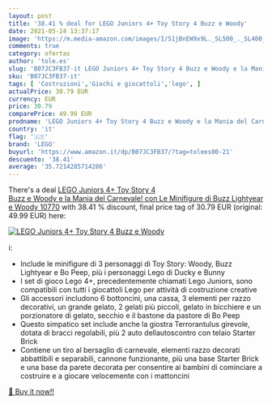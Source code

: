 ```yaml
---
layout: post
title: '38.41 % deal for LEGO Juniors 4+ Toy Story 4 Buzz e Woody'
date: 2021-05-24 13:37:17
image: 'https://m.media-amazon.com/images/I/51jBnEW9x9L._SL500_._SL400_.jpg'
comments: true
category: ofertas
author: 'tole.es'
slug: 'B07JC3FB37-it LEGO Juniors 4+ Toy Story 4 Buzz e Woody e la Mania del...'
sku: 'B07JC3FB37-it'
tags: [ 'Costruzioni','Giochi e giocattoli','lego', ]
actualPrice: 30.79 EUR
currency: EUR
price: 30.79
comparePrice: 49.99 EUR
prodname: 'LEGO Juniors 4+ Toy Story 4 Buzz e Woody e la Mania del Carnevale! con Le Minifigure di Buzz Lightyear e Woody  10770'
country: 'it'
flag: '🇮🇹'
brand: 'LEGO'
buyurl: 'https://www.amazon.it/dp/B07JC3FB37/?tag=tolees00-21'
descuento: '38.41'
average: '35.7214285714286'
---
```


There's a deal [LEGO Juniors 4+ Toy Story 4 Buzz e Woody e la Mania del Carnevale! con Le Minifigure di Buzz Lightyear e Woody  10770](https://www.amazon.it/dp/B07JC3FB37/?tag=tolees00-21)  with  38.41 % discount, final price tag of  30.79 EUR (original: 49.99 EUR) here:

[![LEGO Juniors 4+ Toy Story 4 Buzz e Woody](https://m.media-amazon.com/images/I/51jBnEW9x9L._SL500_._SL400_.jpg)](https://www.amazon.it/dp/B07JC3FB37/?tag=tolees00-21)

ℹ️:

- Include le minifigure di 3 personaggi di Toy Story: Woody, Buzz Lightyear e Bo Peep, più i personaggi Lego di Ducky e Bunny
- I set di gioco Lego 4+, precedentemente chiamati Lego Juniors, sono compatibili con tutti i giocattoli Lego per attività di costruzione creative
- Gli accessori includono 6 bottoncini, una cassa, 3 elementi per razzo decorativi, un grande gelato, 2 gelati più piccoli, gelato in bicchiere e un porzionatore di gelato, secchio e il bastone da pastore di Bo Peep
- Questo simpatico set include anche la giostra Terrorantulus girevole, dotata di bracci regolabili, più 2 auto dellautoscontro con telaio Starter Brick
- Contiene un tiro al bersaglio di carnevale, elementi razzo decorati abbattibili e separabili, cannone funzionante, più una base Starter Brick e una base da parete decorata per consentire ai bambini di cominciare a costruire e a giocare velocemente con i mattoncini

[🛒 Buy it now!!](https://www.amazon.it/dp/B07JC3FB37/?tag=tolees00-21)
